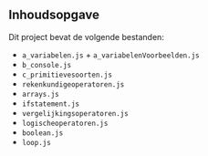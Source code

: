 ## Inhoudsopgave ##

Dit project bevat de volgende bestanden:
* `a_variabelen.js` + `a_variabelenVoorbeelden.js`
* `b_console.js`
* `c_primitievesoorten.js`
* `rekenkundigeoperatoren.js`
* `arrays.js`  
* `ifstatement.js`
* `vergelijkingsoperatoren.js`
* `logischeoperatoren.js`
* `boolean.js`
* `loop.js`









